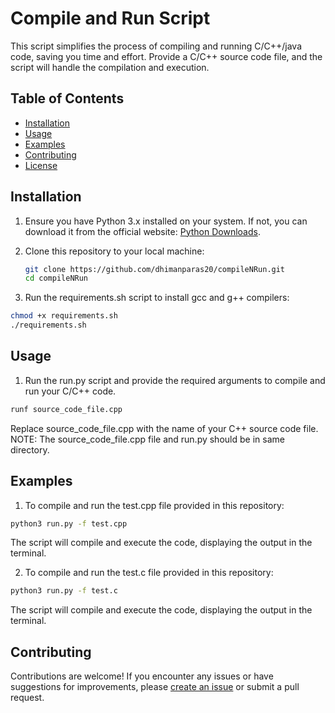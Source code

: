 # Compile and Run Script

This script simplifies the process of compiling and running C/C++/java code, saving you time and effort. Provide a C/C++ source code file, and the script will handle the compilation and execution.

## Table of Contents

- [Installation](#installation)
- [Usage](#usage)
- [Examples](#examples)
- [Contributing](#contributing)
- [License](#license)

## Installation

1. Ensure you have Python 3.x installed on your system. If not, you can download it from the official website: [Python Downloads](https://www.python.org/downloads/).

2. Clone this repository to your local machine:

   ```bash
   git clone https://github.com/dhimanparas20/compileNRun.git
   cd compileNRun
   ```

3. Run the requirements.sh script to install gcc and g++ compilers:

  ```bash
  chmod +x requirements.sh
  ./requirements.sh
  ```

## Usage

1. Run the run.py script and provide the required arguments to compile and run your C/C++ code.

  ```bash
  runf source_code_file.cpp
  ```
Replace source_code_file.cpp with the name of your C++ source code file.
NOTE: The source_code_file.cpp file and run.py should be in same directory.


## Examples

1. To compile and run the test.cpp file provided in this repository:

  ```bash
  python3 run.py -f test.cpp
  ```
The script will compile and execute the code, displaying the output in the terminal.

2. To compile and run the test.c file provided in this repository:

  ```bash
  python3 run.py -f test.c
  ```
The script will compile and execute the code, displaying the output in the terminal.

## Contributing

Contributions are welcome! If you encounter any issues or have suggestions for improvements, please [create an issue](https://github.com/dhimanparas20/compileNRun/issues) or submit a pull request.


